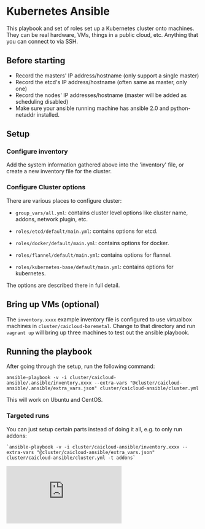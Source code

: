# Kubernetes Ansible

This playbook and set of roles set up a Kubernetes cluster onto machines. They can be real hardware, VMs, things in
a public cloud, etc. Anything that you can connect to via SSH.

## Before starting

* Record the masters' IP address/hostname (only support a single master)
* Record the etcd's IP address/hostname (often same as master, only one)
* Record the nodes' IP addresses/hostname (master will be added as scheduling disabled)
* Make sure your ansible running machine has ansible 2.0 and python-netaddr installed.

## Setup

### Configure inventory

Add the system information gathered above into the 'inventory' file, or create a new inventory file for the cluster.

### Configure Cluster options

There are various places to configure cluster:

- `group_vars/all.yml`: contains cluster level options like cluster name, addons, network plugin, etc.

- `roles/etcd/default/main.yml`: contains options for etcd.

- `roles/docker/default/main.yml`: contains options for docker.

- `roles/flannel/default/main.yml`: contains options for flannel.

- `roles/kubernetes-base/default/main.yml`: contains options for kubernetes.

The options are described there in full detail.

## Bring up VMs (optional)

The `inventory.xxxx` example inventory file is configured to use virtualbox machines in `cluster/caicloud-baremetal`.
Change to that directory and run `vagrant up` will bring up three machines to test out the ansible playbook.

## Running the playbook

After going through the setup, run the following command:

`ansible-playbook -v -i cluster/caicloud-ansible/.ansible/inventory.xxxx --extra-vars "@cluster/caicloud-ansible/.ansible/extra_vars.json" cluster/caicloud-ansible/cluster.yml`

This will work on Ubuntu and CentOS.

### Targeted runs

You can just setup certain parts instead of doing it all, e.g. to only run addons:

```
`ansible-playbook -v -i cluster/caicloud-ansible/inventory.xxxx --extra-vars "@cluster/caicloud-ansible/extra_vars.json" cluster/caicloud-ansible/cluster.yml -t addons`
```


[![Analytics](https://kubernetes-site.appspot.com/UA-36037335-10/GitHub/cluster/caicloud-ansible/README-ANSIBLE.md?pixel)]()
